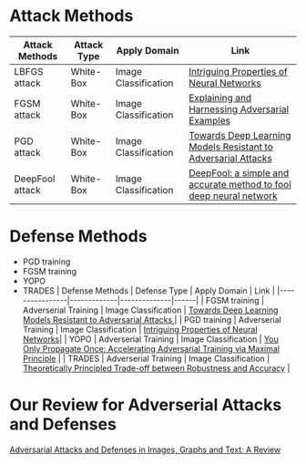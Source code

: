 # Attack Methods  
| Attack Methods | Attack Type | Apply Domain | Link |
|----------------|-------------|--------------|------|
| LBFGS attack | White-Box | Image Classification | [Intriguing Properties of Neural Networks](https://arxiv.org/pdf/1312.6199.pdf?not-changed)|
| FGSM attack | White-Box | Image Classification | [Explaining and Harnessing Adversarial Examples](https://arxiv.org/pdf/1412.6572.pdf) |
| PGD attack | White-Box | Image Classification | [Towards Deep Learning Models Resistant to Adversarial Attacks](https://arxiv.org/pdf/1706.06083.pdf) |
| DeepFool attack | White-Box | Image Classification | [DeepFool: a simple and accurate method to fool deep neural network](https://www.cv-foundation.org/openaccess/content_cvpr_2016/papers/Moosavi-Dezfooli_DeepFool_A_Simple_CVPR_2016_paper.pdf) |

# Defense Methods
- PGD training
- FGSM training
- YOPO
- TRADES
| Defense Methods | Defense Type | Apply Domain | Link |
|----------------|-------------|--------------|------|
| FGSM training | Adverserial Training | Image Classification | [Towards Deep Learning Models Resistant to Adversarial Attacks
](https://arxiv.org/pdf/1706.06083.pdf) |
| PGD training | Adverserial Training | Image Classification | [Intriguing Properties of Neural Networks](https://arxiv.org/pdf/1312.6199.pdf?not-changed)|
| YOPO | Adverserial Training | Image Classification | [You Only Propagate Once: Accelerating Adversarial
Training via Maximal Principle](https://arxiv.org/pdf/1905.00877.pdf) |
| TRADES | Adverserial Training | Image Classification | [Theoretically Principled Trade-off between Robustness and Accuracy](https://arxiv.org/pdf/1901.08573.pdf) |

# Our Review for Adverserial Attacks and Defenses
[Adversarial Attacks and Defenses in Images, Graphs and Text: A Review](https://arxiv.org/pdf/1909.08072.pdf)
